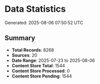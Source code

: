 # Data Statistics

Generated: 2025-08-06 07:50:52 UTC

## Summary

- **Total Records**: 8268
- **Sources**: 20
- **Date Range**: 2025-07-23 to 2025-08-06
- **Content Store Total**: 1544
- **Content Store Processed**: 0
- **Content Store Pending**: 1544
